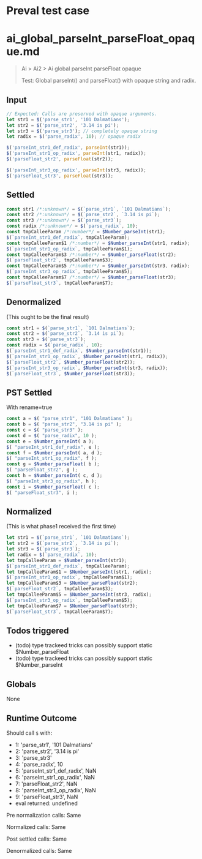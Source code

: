 # Preval test case

# ai_global_parseInt_parseFloat_opaque.md

> Ai > Ai2 > Ai global parseInt parseFloat opaque
>
> Test: Global parseInt() and parseFloat() with opaque string and radix.

## Input

`````js filename=intro
// Expected: Calls are preserved with opaque arguments.
let str1 = $('parse_str1', '101 Dalmatians');
let str2 = $('parse_str2', '3.14 is pi');
let str3 = $('parse_str3'); // completely opaque string
let radix = $('parse_radix', 10); // opaque radix

$('parseInt_str1_def_radix', parseInt(str1));
$('parseInt_str1_op_radix', parseInt(str1, radix));
$('parseFloat_str2', parseFloat(str2));

$('parseInt_str3_op_radix', parseInt(str3, radix));
$('parseFloat_str3', parseFloat(str3));
`````


## Settled


`````js filename=intro
const str1 /*:unknown*/ = $(`parse_str1`, `101 Dalmatians`);
const str2 /*:unknown*/ = $(`parse_str2`, `3.14 is pi`);
const str3 /*:unknown*/ = $(`parse_str3`);
const radix /*:unknown*/ = $(`parse_radix`, 10);
const tmpCalleeParam /*:number*/ = $Number_parseInt(str1);
$(`parseInt_str1_def_radix`, tmpCalleeParam);
const tmpCalleeParam$1 /*:number*/ = $Number_parseInt(str1, radix);
$(`parseInt_str1_op_radix`, tmpCalleeParam$1);
const tmpCalleeParam$3 /*:number*/ = $Number_parseFloat(str2);
$(`parseFloat_str2`, tmpCalleeParam$3);
const tmpCalleeParam$5 /*:number*/ = $Number_parseInt(str3, radix);
$(`parseInt_str3_op_radix`, tmpCalleeParam$5);
const tmpCalleeParam$7 /*:number*/ = $Number_parseFloat(str3);
$(`parseFloat_str3`, tmpCalleeParam$7);
`````


## Denormalized
(This ought to be the final result)

`````js filename=intro
const str1 = $(`parse_str1`, `101 Dalmatians`);
const str2 = $(`parse_str2`, `3.14 is pi`);
const str3 = $(`parse_str3`);
const radix = $(`parse_radix`, 10);
$(`parseInt_str1_def_radix`, $Number_parseInt(str1));
$(`parseInt_str1_op_radix`, $Number_parseInt(str1, radix));
$(`parseFloat_str2`, $Number_parseFloat(str2));
$(`parseInt_str3_op_radix`, $Number_parseInt(str3, radix));
$(`parseFloat_str3`, $Number_parseFloat(str3));
`````


## PST Settled
With rename=true

`````js filename=intro
const a = $( "parse_str1", "101 Dalmatians" );
const b = $( "parse_str2", "3.14 is pi" );
const c = $( "parse_str3" );
const d = $( "parse_radix", 10 );
const e = $Number_parseInt( a );
$( "parseInt_str1_def_radix", e );
const f = $Number_parseInt( a, d );
$( "parseInt_str1_op_radix", f );
const g = $Number_parseFloat( b );
$( "parseFloat_str2", g );
const h = $Number_parseInt( c, d );
$( "parseInt_str3_op_radix", h );
const i = $Number_parseFloat( c );
$( "parseFloat_str3", i );
`````


## Normalized
(This is what phase1 received the first time)

`````js filename=intro
let str1 = $(`parse_str1`, `101 Dalmatians`);
let str2 = $(`parse_str2`, `3.14 is pi`);
let str3 = $(`parse_str3`);
let radix = $(`parse_radix`, 10);
let tmpCalleeParam = $Number_parseInt(str1);
$(`parseInt_str1_def_radix`, tmpCalleeParam);
let tmpCalleeParam$1 = $Number_parseInt(str1, radix);
$(`parseInt_str1_op_radix`, tmpCalleeParam$1);
let tmpCalleeParam$3 = $Number_parseFloat(str2);
$(`parseFloat_str2`, tmpCalleeParam$3);
let tmpCalleeParam$5 = $Number_parseInt(str3, radix);
$(`parseInt_str3_op_radix`, tmpCalleeParam$5);
let tmpCalleeParam$7 = $Number_parseFloat(str3);
$(`parseFloat_str3`, tmpCalleeParam$7);
`````


## Todos triggered


- (todo) type trackeed tricks can possibly support static $Number_parseFloat
- (todo) type trackeed tricks can possibly support static $Number_parseInt


## Globals


None


## Runtime Outcome


Should call `$` with:
 - 1: 'parse_str1', '101 Dalmatians'
 - 2: 'parse_str2', '3.14 is pi'
 - 3: 'parse_str3'
 - 4: 'parse_radix', 10
 - 5: 'parseInt_str1_def_radix', NaN
 - 6: 'parseInt_str1_op_radix', NaN
 - 7: 'parseFloat_str2', NaN
 - 8: 'parseInt_str3_op_radix', NaN
 - 9: 'parseFloat_str3', NaN
 - eval returned: undefined

Pre normalization calls: Same

Normalized calls: Same

Post settled calls: Same

Denormalized calls: Same
